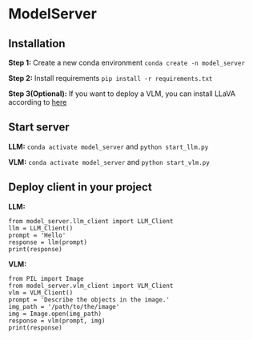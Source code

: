 # ModelServer

## Installation

**Step 1:** Create a new conda environment ``conda create -n model_server``

**Step 2:** Install requirements ``pip install -r requirements.txt``

**Step 3(Optional):** If you want to deploy a VLM, you can install LLaVA according to [here](https://github.com/haotian-liu/LLaVA) 

## Start server

**LLM:** ``conda activate model_server`` and ``python start_llm.py``

**VLM:** ``conda activate model_server`` and ``python start_vlm.py``

## Deploy client in your project

**LLM:** 

```
from model_server.llm_client import LLM_Client
llm = LLM_Client()
prompt = 'Hello'
response = llm(prompt)
print(response)
```

**VLM:** 

```
from PIL import Image
from model_server.vlm_client import VLM_Client
vlm = VLM_Client()
prompt = 'Describe the objects in the image.'
img_path = '/path/to/the/image'
img = Image.open(img_path)
response = vlm(prompt, img)
print(response)
```

